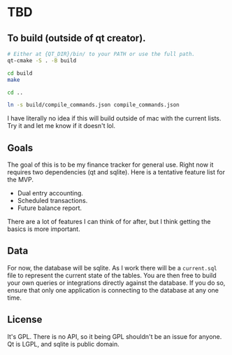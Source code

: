 # TBD

## To build (outside of qt creator).

```sh
# Either at {QT_DIR}/bin/ to your PATH or use the full path.
qt-cmake -S . -B build

cd build
make

cd ..

ln -s build/compile_commands.json compile_commands.json
```

I have literally no idea if this will build outside of mac with the current lists. Try it and let me know if it doesn't
lol.

## Goals

The goal of this is to be my finance tracker for general use. Right now it requires two dependencies (qt and sqlite).
Here is a tentative feature list for the MVP.

- Dual entry accounting.
- Scheduled transactions.
- Future balance report.

There are a lot of features I can think of for after, but I think getting the basics is more important.

## Data

For now, the database will be sqlite. As I work there will be a `current.sql` file to represent the current state of the
tables. You are then free to build your own queries or integrations directly against the database. If you do so, ensure
that only one application is connecting to the database at any one time.

## License

It's GPL. There is no API, so it being GPL shouldn't be an issue for anyone. Qt is LGPL, and sqlite is public domain.
